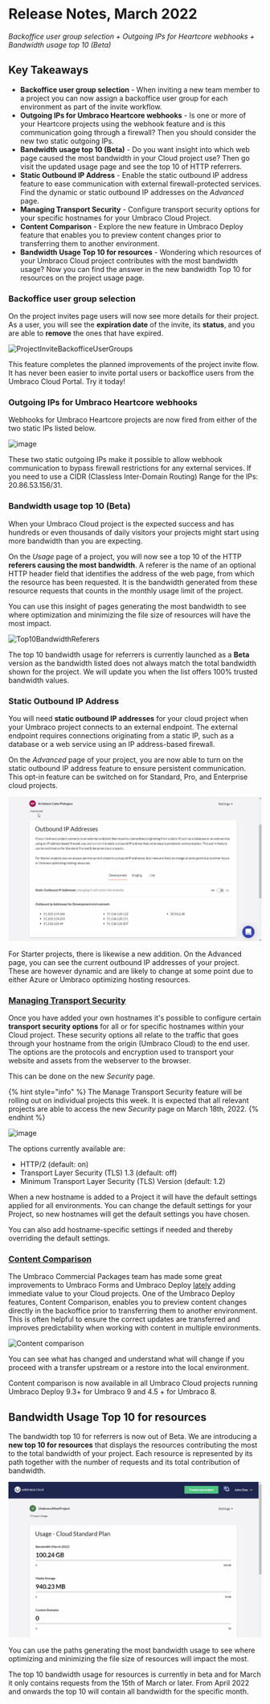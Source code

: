 # Release Notes, March 2022

_Backoffice user group selection + Outgoing IPs for Heartcore webhooks + Bandwidth usage top 10 (Beta)_

## Key Takeaways

* **Backoffice user group selection** - When inviting a new team member to a project you can now assign a backoffice user group for each environment as part of the invite workflow.
* **Outgoing IPs for Umbraco Heartcore webhooks** - Is one or more of your Heartcore projects using the webhook feature and is this communication going through a firewall? Then you should consider the new two static outgoing IPs.
* **Bandwidth usage top 10 (Beta)** - Do you want insight into which web page caused the most bandwidth in your Cloud project use? Then go visit the updated usage page and see the top 10 of HTTP referrers.
* **Static Outbound IP Address** - Enable the static outbound IP address feature to ease communication with external firewall-protected services. Find the dynamic or static outbound IP addresses on the _Advanced_ page.
* **Managing Transport Security** - Configure transport security options for your specific hostnames for your Umbraco Cloud Project.
* **Content Comparison** - Explore the new feature in Umbraco Deploy feature that enables you to preview content changes prior to transferring them to another environment.
* **Bandwidth Usage Top 10 for resources** - Wondering which resources of your Umbraco Cloud project contributes with the most bandwidth usage? Now you can find the answer in the new bandwidth Top 10 for resources on the project usage page.


### Backoffice user group selection

On the project invites page users will now see more details for their project. As a user, you will see the **expiration date** of the invite, its **status**, and you are able to **remove** the ones that have expired.

![ProjectInviteBackofficeUserGroups](https://user-images.githubusercontent.com/93588665/156560264-58468507-9a88-4831-ba3b-42ec71cbe83a.gif)

This feature completes the planned improvements of the project invite flow. It has never been easier to invite portal users or backoffice users from the Umbraco Cloud Portal. Try it today!

### Outgoing IPs for Umbraco Heartcore webhooks

Webhooks for Umbraco Heartcore projects are now fired from either of the two static IPs listed below.

![image](https://user-images.githubusercontent.com/93588665/156560443-93d1a81a-ac7a-460f-b8cc-351409782fe4.png)

These two static outgoing IPs make it possible to allow webhook communication to bypass firewall restrictions for any external services. If you need to use a CIDR (Classless Inter-Domain Routing) Range for the IPs: 20.86.53.156/31.

### Bandwidth usage top 10 (Beta)

When your Umbraco Cloud project is the expected success and has hundreds or even thousands of daily visitors your projects might start using more bandwidth than you are expecting.

On the _Usage_ page of a project, you will now see a top 10 of the HTTP **referers causing the most bandwidth**. A referer is the name of an optional HTTP header field that identifies the address of the web page, from which the resource has been requested. It is the bandwidth generated from these resource requests that counts in the monthly usage limit of the project.

You can use this insight of pages generating the most bandwidth to see where optimization and minimizing the file size of resources will have the most impact.

![Top10BandwidthReferers](https://user-images.githubusercontent.com/93588665/156560697-0dcc10f4-e252-43e4-bf44-fe78ef6a150b.png)

The top 10 bandwidth usage for referrers is currently launched as a **Beta** version as the bandwidth listed does not always match the total bandwidth shown for the project. We will update you when the list offers 100% trusted bandwidth values.

### Static Outbound IP Address

You will need **static outbound IP addresses** for your cloud project when your Umbraco project connects to an external endpoint. The external endpoint requires connections originating from a static IP, such as a database or a web service using an IP address-based firewall.

On the _Advanced_ page of your project, you are now able to turn on the static outbound IP address feature to ensure persistent communication. This opt-in feature can be switched on for Standard, Pro, and Enterprise cloud projects.

![StaticOutboundIps](images/ips.gif)

For Starter projects, there is likewise a new addition. On the Advanced page, you can see the current outbound IP addresses of your project. These are however dynamic and are likely to change at some point due to either Azure or Umbraco optimizing hosting resources.

### [Managing Transport Security](../set-up/project-settings/manage-security.md)

Once you have added your own hostnames it's possible to configure certain **transport security options** for all or for specific hostnames within your Cloud project. These security options all relate to the traffic that goes through your hostname from the origin (Umbraco Cloud) to the end user. The options are the protocols and encryption used to transport your website and assets from the webserver to the browser.

This can be done on the new _Security_ page.

{% hint style="info" %}
The Manage Transport Security feature will be rolling out on individual projects this week. It is expected that all relevant projects are able to access the new _Security_ page on March 18th, 2022.
{% endhint %}

![image](https://user-images.githubusercontent.com/93588665/158339048-166b9715-1d1e-4d71-8c8b-ddf35402d3ed.png)

The options currently available are:

* HTTP/2 (default: on)
* Transport Layer Security (TLS) 1.3 (default: off)
* Minimum Transport Layer Security (TLS) Version (default: 1.2)

When a new hostname is added to a Project it will have the default settings applied for all environments. You can change the default settings for your Project, so new hostnames will get the default settings you have chosen.

You can also add hostname-specific settings if needed and thereby overriding the default settings.

### [Content Comparison](https://umbraco.com/blog/umbraco-forms-81193-and-deploy-4593-release/#content)

The Umbraco Commercial Packages team has made some great improvements to Umbraco Forms and Umbraco Deploy [lately](https://umbraco.com/blog/umbraco-forms-81193-and-deploy-4593-release/) adding immediate value to your Cloud projects. One of the Umbraco Deploy features, Content Comparison, enables you to preview content changes directly in the backoffice prior to transferring them to another environment. This is often helpful to ensure the correct updates are transferred and improves predictability when working with content in multiple environments.

![Content comparison](images/umbraco-deploy-93-content-comparisson\_1.gif)

You can see what has changed and understand what will change if you proceed with a transfer upstream or a restore into the local environment.

Content comparison is now available in all Umbraco Cloud projects running Umbraco Deploy 9.3+ for Umbraco 9 and 4.5 + for Umbraco 8.

## Bandwidth Usage Top 10 for resources

The bandwidth top 10 for referrers is now out of Beta. We are introducing a **new top 10 for resources** that displays the resources contributing the most to the total bandwidth of your project. Each resource is represented by its path together with the number of requests and its total contribution of bandwidth.

![Top 10 Bandwidth Paths](images/Top10BandwidthPaths.gif)

You can use the paths generating the most bandwidth usage to see where optimizing and minimizing the file size of resources will impact the most.

The top 10 bandwidth usage for resources is currently in beta and for March it only contains requests from the 15th of March or later. From April 2022 and onwards the top 10 will contain all bandwidth for the specific month.
